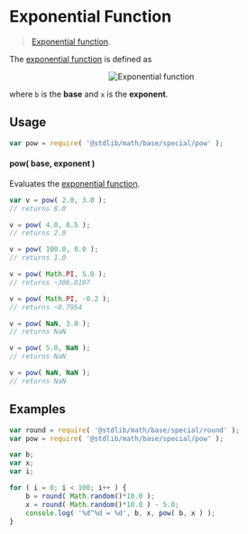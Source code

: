 Exponential Function
===
> [Exponential function][exponential-function].

<!-- <intro> -->
The [exponential function][exponential-function] is defined as

<!-- <equation class="equation" label="eq:exponential_function" align="center" raw="y = b^x" alt="Exponential function"> -->
<div class="equation" align="center" data-raw-text="y = b^x" data-equation="eq:exponential_function">
	<img src="https://cdn.rawgit.com/stdlib-js/stdlib/357ef5cfb022a97aced918bf2b1e54248aee7b7a/lib/node_modules/@stdlib/math/base/special/pow/docs/img/pow.svg" alt="Exponential function">
	<br>
</div>
<!-- </equation> -->

where `b` is the __base__ and `x` is the __exponent__.
<!-- </intro> -->

<!-- <usage> -->
## Usage

``` javascript
var pow = require( '@stdlib/math/base/special/pow' );
```

#### pow( base, exponent )

Evaluates the [exponential function][exponential-function].

``` javascript
var v = pow( 2.0, 3.0 );
// returns 8.0

v = pow( 4.0, 0.5 );
// returns 2.0

v = pow( 100.0, 0.0 );
// returns 1.0

v = pow( Math.PI, 5.0 );
// returns ~306.0197

v = pow( Math.PI, -0.2 );
// returns ~0.7954

v = pow( NaN, 3.0 );
// returns NaN

v = pow( 5.0, NaN );
// returns NaN

v = pow( NaN, NaN );
// returns NaN
```
<!-- </usage> -->

<!-- <examples> -->
## Examples

``` javascript
var round = require( '@stdlib/math/base/special/round' );
var pow = require( '@stdlib/math/base/special/pow' );

var b;
var x;
var i;

for ( i = 0; i < 100; i++ ) {
    b = round( Math.random()*10.0 );
    x = round( Math.random()*10.0 ) - 5.0;
    console.log( '%d^%d = %d', b, x, pow( b, x ) );
}
```
<!-- </examples> -->

<!-- <links> -->
[exponential-function]: https://en.wikipedia.org/wiki/Exponential_function
<!-- </links> -->
